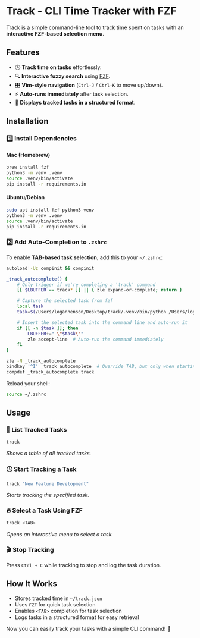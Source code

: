 # Track - CLI Time Tracker with FZF

Track is a simple command-line tool to track time spent on tasks with an **interactive FZF-based selection menu**.

## Features
- 🕒 **Track time on tasks** effortlessly.
- 🔍 **Interactive fuzzy search** using [FZF](https://github.com/junegunn/fzf).
- 🎛 **Vim-style navigation** (`Ctrl-J` / `Ctrl-K` to move up/down).
- ⚡ **Auto-runs immediately** after task selection.
- 📜 **Displays tracked tasks in a structured format**.

## Installation

### 1️⃣ Install Dependencies

#### **Mac (Homebrew)**
```sh
brew install fzf
python3 -m venv .venv
source .venv/bin/activate
pip install -r requirements.in
```

#### **Ubuntu/Debian**
```sh
sudo apt install fzf python3-venv
python3 -m venv .venv
source .venv/bin/activate
pip install -r requirements.in
```

### 2️⃣ Add Auto-Completion to `.zshrc`
To enable **TAB-based task selection**, add this to your `~/.zshrc`:

```sh
autoload -Uz compinit && compinit

_track_autocomplete() {
    # Only trigger if we're completing a 'track' command
    [[ $LBUFFER == track* ]] || { zle expand-or-complete; return }

    # Capture the selected task from fzf
    local task
    task=$(/Users/loganhenson/Desktop/track/.venv/bin/python /Users/loganhenson/Desktop/track/track.py --select-task)

    # Insert the selected task into the command line and auto-run it
    if [[ -n $task ]]; then
        LBUFFER+=" \"$task\""
        zle accept-line  # Auto-run the command immediately
    fi
}

zle -N _track_autocomplete
bindkey '^I' _track_autocomplete  # Override TAB, but only when starting with 'track'
compdef _track_autocomplete track
```

Reload your shell:
```sh
source ~/.zshrc
```

## Usage

### **📜 List Tracked Tasks**
```sh
track
```
_Shows a table of all tracked tasks._

### **🕒 Start Tracking a Task**
```sh
track "New Feature Development"
```
_Starts tracking the specified task._

### **🔥 Select a Task Using FZF**
```sh
track <TAB>
```
_Opens an interactive menu to select a task._

### **🎬 Stop Tracking**
Press `Ctrl + C` while tracking to stop and log the task duration.

## How It Works
- Stores tracked time in `~/track.json`
- Uses `FZF` for quick task selection
- Enables `<TAB>` completion for task selection
- Logs tasks in a structured format for easy retrieval

Now you can easily track your tasks with a simple CLI command! 🚀

